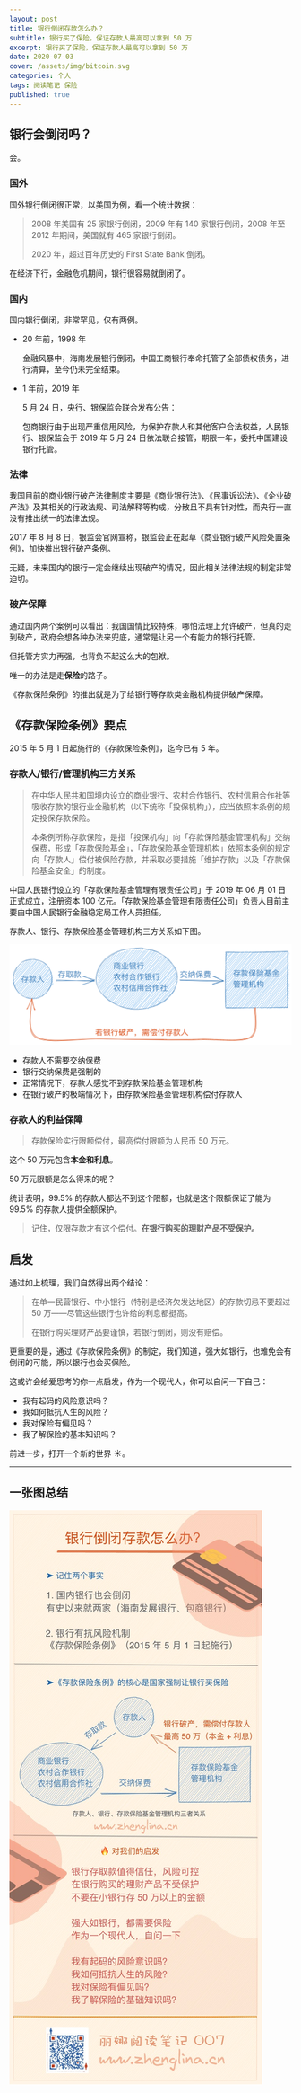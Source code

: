 ```yaml
---
layout: post
title: 银行倒闭存款怎么办？
subtitle: 银行买了保险，保证存款人最高可以拿到 50 万
excerpt: 银行买了保险，保证存款人最高可以拿到 50 万
date: 2020-07-03
cover: /assets/img/bitcoin.svg
categories: 个人
tags: 阅读笔记 保险
published: true
---
```


## 银行会倒闭吗？

会。

### 国外

国外银行倒闭很正常，以美国为例，看一个统计数据：

> 2008 年美国有 25 家银行倒闭，2009 年有 140 家银行倒闭，2008 年至 2012 年期间，美国就有 465 家银行倒闭。
>
> 2020 年，超过百年历史的 First State Bank 倒闭。

在经济下行，金融危机期间，银行很容易就倒闭了。

### 国内

国内银行倒闭，非常罕见，仅有两例。

- 20 年前，1998 年

  金融风暴中，海南发展银行倒闭，中国工商银行奉命托管了全部债权债务，进行清算，至今仍未完全结束。

- 1 年前，2019 年

  5 月 24 日，央行、银保监会联合发布公告：

  包商银行由于出现严重信用风险，为保护存款人和其他客户合法权益，人民银行、银保监会于 2019 年 5 月 24 日依法联合接管，期限一年，委托中国建设银行托管。

### 法律

我国目前的商业银行破产法律制度主要是《商业银行法》、《民事诉讼法》、《企业破产法》及其相关的行政法规、司法解释等构成，分散且不具有针对性，而央行一直没有推出统一的法律法规。

2017 年 8 月 8 日，银监会官网宣称，银监会正在起草《商业银行破产风险处置条例》，加快推出银行破产条例。

无疑，未来国内的银行一定会继续出现破产的情况，因此相关法律法规的制定非常迫切。

### 破产保障

通过国内两个案例可以看出：我国国情比较特殊，哪怕法理上允许破产，但真的走到破产，政府会想各种办法来兜底，通常是让另一个有能力的银行托管。

但托管方实力再强，也背负不起这么大的包袱。

唯一的办法是走**保险**的路子。

《存款保险条例》的推出就是为了给银行等存款类金融机构提供破产保障。

## 《存款保险条例》要点

2015 年 5 月 1 日起施行的《存款保险条例》，迄今已有 5 年。

### 存款人/银行/管理机构三方关系

> 在中华人民共和国境内设立的商业银行、农村合作银行、农村信用合作社等吸收存款的银行业金融机构（以下统称「投保机构」），应当依照本条例的规定投保存款保险。
>
> 本条例所称存款保险，是指「投保机构」向「存款保险基金管理机构」交纳保费，形成「存款保险基金」，「存款保险基金管理机构」依照本条例的规定向「存款人」偿付被保险存款，并采取必要措施「维护存款」以及「存款保险基金安全」的制度。

中国人民银行设立的「存款保险基金管理有限责任公司」于 2019 年 06 月 01 日正式成立，注册资本 100 亿元。「存款保险基金管理有限责任公司」负责人目前主要由中国人民银行金融稳定局工作人员担任。

存款人、银行、存款保险基金管理机构三方关系如下图。

![存款保险条例](/assets/post_img/bank.png)

- 存款人不需要交纳保费
- 银行交纳保费是强制的
- 正常情况下，存款人感觉不到存款保险基金管理机构
- 在银行破产的极端情况下，由存款保险基金管理机构偿付存款人

### 存款人的利益保障

> 存款保险实行限额偿付，最高偿付限额为人民币 50 万元。

这个 50 万元包含**本金和利息**。

50 万元限额是怎么得来的呢？

统计表明，99.5% 的存款人都达不到这个限额，也就是这个限额保证了能为 99.5% 的存款人提供全额保护。

> 记住，仅限存款才有这个偿付。**在银行购买的理财产品不受保护。**

## 启发

通过如上梳理，我们自然得出两个结论：

> 在单一民营银行、中小银行（特别是经济欠发达地区）的存款切忌不要超过 50 万——尽管这些银行也许给的利息都挺高。
>
> 在银行购买理财产品要谨慎，若银行倒闭，则没有赔偿。

更重要的是，通过《存款保险条例》的制定，我们知道，强大如银行，也难免会有倒闭的可能，所以银行也会买保险。

这或许会给爱思考的你一点启发，作为一个现代人，你可以自问一下自己：

- 我有起码的风险意识吗？
- 我如何抵抗人生的风险？
- 我对保险有偏见吗？
- 我了解保险的基本知识吗？

前进一步，打开一个新的世界 ☀️。

---

## 一张图总结

![](/assets/post_img/007.jpg)

